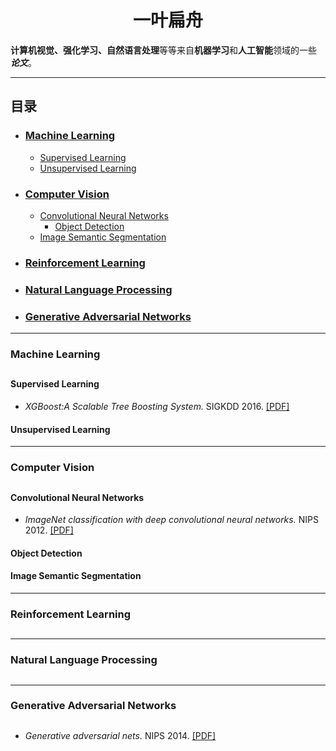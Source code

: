 # <center>一叶扁舟</center>

**计算机视觉、强化学习、自然语言处理**等等来自**机器学习**和**人工智能**领域的一些 ***论文***。

--- ---


##  目录

* ### [Machine Learning](#machine-learning)
  - [Supervised Learning](#supervised-learning)
  - [Unsupervised Learning](#unsupervised-learning)
   
* ### [Computer Vision](#computer-vision)
  - [Convolutional Neural Networks](#convolutional-neural-networks)
    - [Object Detection](#object-detection)
  - [Image Semantic Segmentation](#image-semantic-segmentation)

* ### [Reinforcement Learning](#reinforcement-learning)

* ### [Natural Language Processing](#natural-Language-processing)
  
* ### [Generative Adversarial Networks](#generative-adversarial-networks)
  
--- ---

### Machine Learning
## 
#### Supervised Learning
- *XGBoost:A Scalable Tree Boosting System.* SIGKDD 2016. [[PDF]](https://arxiv.org/pdf/1603.02754.pdf)

#### Unsupervised Learning

--- ---

### Computer Vision
##
#### Convolutional Neural Networks

- *ImageNet classification with deep convolutional neural networks.* NIPS 2012. [[PDF]](http://papers.nips.cc/paper/4824-imagenet-classification-with-deep-convolutional-neural-networks.pdf)

#### Object Detection


#### Image Semantic Segmentation


--- ---

### Reinforcement Learning 
##
--- ---

### Natural Language Processing
##
--- ---

### Generative Adversarial Networks
##
- *Generative adversarial nets.* NIPS 2014. [[PDF]](https://arxiv.org/pdf/1406.2661.pdf)

